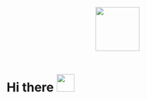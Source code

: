 
<div align = "center">
  <p><img src="https://media.giphy.com/media/M9gbBd9nbDrOTu1Mqx/giphy.gif" width="100"/></p>

</div>
<div align = "left">
<p><img src="https://komarev.com/ghpvc/?username=m0hi1&style=flat-square&color=blue" alt=""></p>
<h1>Hi there <img src="https://media.giphy.com/media/hvRJCLFzcasrR4ia7z/giphy.gif" width="40"></h1>
</div>
<!--
**m0hi1/m0hi1** is a ✨ _special_ ✨ repository because its `README.md` (this file) appears on your GitHub profile.

Here are some ideas to get you started:

- 🔭 I’m currently working on ...
- 🌱 I’m currently learning ...
- 👯 I’m looking to collaborate on ...
- 🤔 I’m looking for help with ...
- 💬 Ask me about ...
- 📫 How to reach me: ...
- 😄 Pronouns: ...
- ⚡ Fun fact: ...
-->
